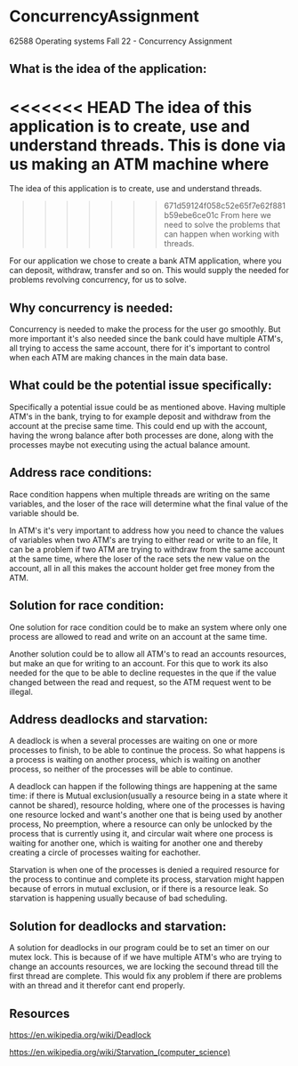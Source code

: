 # ConcurrencyAssignment
62588 Operating systems Fall 22 - Concurrency Assignment


## What is the idea of the application:
<<<<<<< HEAD
The idea of this application is to create, use and understand threads. This is done via us making an ATM machine where  
=======
The idea of this application is to create, use and understand threads.
>>>>>>> 671d59124f058c52e65f7e62f881b59ebe6ce01c
From here we need to solve the problems that can happen when working with threads.

For our application we chose to create a bank ATM application, where you can deposit, withdraw, transfer and so on. This would supply the needed for problems revolving concurrency, for us to solve.

## Why concurrency is needed:
Concurrency is needed to make the process for the user go smoothly. 
But more important it's also needed since the bank could have multiple ATM's, all trying to access the same account, there for it's important to control when each ATM are making chances in the main data base. 

## What could be the potential issue specifically:
Specifically a potential issue could be as mentioned above. Having multiple ATM's in the bank, trying to for example deposit and withdraw from the account at the precise same time. This could end up with the account, having the wrong balance after both processes are done, along with the processes maybe not executing using the actual balance amount.

## Address race conditions:
Race condition happens when multiple threads are writing on the same variables, and the loser of the race will determine what the final value of the variable should be.

In ATM's it's very important to address how you need to chance the values of variables when two ATM's are trying to either read or write to an file,
It can be a problem if two ATM are trying to withdraw from the same account at the same time, where the loser of the race sets the new value on the account, all in all this makes the account holder get free money from the ATM.

## Solution for race condition:
One solution for race condition could be to make an system where only one process are allowed to read and write on an account at the same time.

Another solution could be to allow all ATM's to read an accounts resources, but make an que for writing to an account. For this que to work its also needed for the que to be able to decline requestes in the que if the value changed between the read and request, so the ATM request went to be illegal.

## Address deadlocks and starvation:
A deadlock is when a several processes are waiting on one or more processes to finish, to be able to continue the process.  So what happens is a process is waiting on another process, which is waiting on another process, so neither of the processes will be able to continue. 

A deadlock can happen if the following things are happening at the same time:
if there is Mutual exclusion(usually a resource being in a state where it cannot be shared), resource holding, where one of the processes is having one resource locked and want's another one that is being used by another process, No preemption, where a resource can only be unlocked by the process that is currently using it, and circular wait where one process is waiting for another one, which is waiting for another one and thereby creating a circle of processes waiting for eachother.

Starvation is when one of the processes is denied a required resource for the process to continue and complete its process, starvation might happen because of errors in mutual exclusion, or if there is a resource leak. So starvation is happening usually because of bad scheduling.

## Solution for deadlocks and starvation:
A solution for deadlocks in our program could be to set an timer on our mutex lock. This is because of if we have multiple ATM's who are trying to change an accounts resources, we are locking the secound thread till the first thread are complete. This would fix any problem if there are problems with an thread and it therefor cant end properly. 

 
## Resources
https://en.wikipedia.org/wiki/Deadlock

https://en.wikipedia.org/wiki/Starvation_(computer_science)